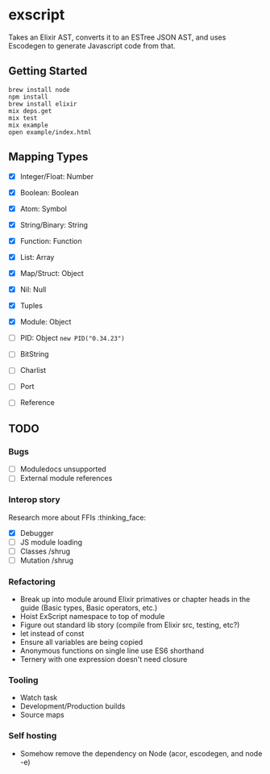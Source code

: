 # exscript

Takes an Elixir AST, converts it to an ESTree JSON AST, and uses Escodegen to generate Javascript code from that.
 
## Getting Started

```
brew install node
npm install
brew install elixir
mix deps.get
mix test
mix example
open example/index.html
```

## Mapping Types

- [x] Integer/Float: Number
- [x] Boolean: Boolean
- [x] Atom: Symbol
- [x] String/Binary: String
- [x] Function: Function
- [x] List: Array
- [x] Map/Struct: Object
- [x] Nil: Null

- [x] Tuples
- [x] Module: Object
- [ ] PID: Object `new PID("0.34.23")`
- [ ] BitString
- [ ] Charlist
- [ ] Port
- [ ] Reference

## TODO

### Bugs

- [ ] Moduledocs unsupported
- [ ] External module references

### Interop story

Research more about FFIs :thinking_face:

- [x] Debugger
- [ ] JS module loading
- [ ] Classes /shrug
- [ ] Mutation /shrug

### Refactoring

- Break up into module around Elixir primatives or chapter heads in the guide (Basic types, Basic operators, etc.)
- Hoist ExScript namespace to top of module
- Figure out standard lib story (compile from Elixir src, testing, etc?)
- let instead of const
- Ensure all variables are being copied
- Anonymous functions on single line use ES6 shorthand
- Ternery with one expression doesn't need closure

### Tooling

- Watch task
- Development/Production builds
- Source maps

### Self hosting

- Somehow remove the dependency on Node (acor, escodegen, and node -e)